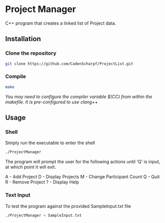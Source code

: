# Project Manager

C++ program that creates a linked list of Project data.

## Installation
### Clone the repository
```bash
git clone https://github.com/CadenScharpf/ProjectList.git
```
### Compile
```bash
make
```
_You may need to configure the compiler variable $(CC) from within the makefile. It is pre-configured to use clang++_

## Usage
### Shell
Simply run the executable to enter the shell
```bash
./ProjectManager
```
The program will prompt the user for the following actions until 'Q' is input, at which point it will exit. 

A - Add Project
D - Display Projects
M - Change Participant Count
Q - Quit
R - Remove Project
? - Display Help

### Text Input
To test the program against the provided SampleInput.txt file
```bash
./ProjectManager < SampleInput.txt
```
